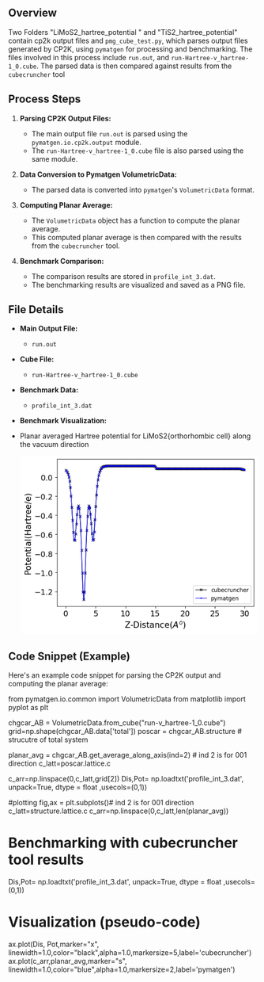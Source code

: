 ## Overview
Two Folders "LiMoS2_hartree_potential " and "TiS2_hartree_potential" contain cp2k output files and `pmg_cube_test.py`, which parses output files generated by CP2K, using `pymatgen` for processing and benchmarking. The files involved in this process include `run.out`, and  `run-Hartree-v_hartree-1_0.cube`. The parsed data is then compared against results from the `cubecruncher` tool 

## Process Steps

1. **Parsing CP2K Output Files:**

   - The main output file `run.out` is parsed using the `pymatgen.io.cp2k.output` module.
   - The `run-Hartree-v_hartree-1_0.cube` file is also parsed using the same module.

2. **Data Conversion to Pymatgen VolumetricData:**

   - The parsed data is converted into `pymatgen`'s `VolumetricData` format.

3. **Computing Planar Average:**

   - The `VolumetricData` object has a function to compute the planar average.
   - This computed planar average is then compared with the results from the `cubecruncher` tool.

4. **Benchmark Comparison:**

   - The comparison results are stored in `profile_int_3.dat`.
   - The benchmarking results are visualized and saved as a PNG file.

## File Details

- **Main Output File:**
  - `run.out`

- **Cube File:**
  - `run-Hartree-v_hartree-1_0.cube`

- **Benchmark Data:**
  - `profile_int_3.dat`

- **Benchmark Visualization:**
- Planar averaged Hartree potential for LiMoS2{orthorhombic cell} along the vacuum direction 
  
  ![Benchmark Visualization](LiMoS2_hartree_potential/LiMoS2_001.png)


## Code Snippet (Example)

Here's an example code snippet for parsing the CP2K output and computing the planar average:

from pymatgen.io.common import VolumetricData
from matplotlib import pyplot as plt 

chgcar_AB = VolumetricData.from_cube("run-v_hartree-1_0.cube")
grid=np.shape(chgcar_AB.data['total'])
poscar = chgcar_AB.structure  # strucutre of total system 

planar_avg = chgcar_AB.get_average_along_axis(ind=2)  # ind 2 is for 001 direction 
c_latt=poscar.lattice.c

c_arr=np.linspace(0,c_latt,grid[2])
Dis,Pot= np.loadtxt('profile_int_3.dat', unpack=True, dtype = float ,usecols=(0,1))


#plotting 
fig,ax = plt.subplots()# ind 2 is for 001 direction 
c_latt=structure.lattice.c
c_arr=np.linspace(0,c_latt,len(planar_avg))

# Benchmarking with cubecruncher tool results
Dis,Pot= np.loadtxt('profile_int_3.dat', unpack=True, dtype = float ,usecols=(0,1))


# Visualization (pseudo-code)
ax.plot(Dis, Pot,marker="x", linewidth=1.0,color="black",alpha=1.0,markersize=5,label='cubecruncher')
ax.plot(c_arr,planar_avg,marker="s", linewidth=1.0,color="blue",alpha=1.0,markersize=2,label='pymatgen')

